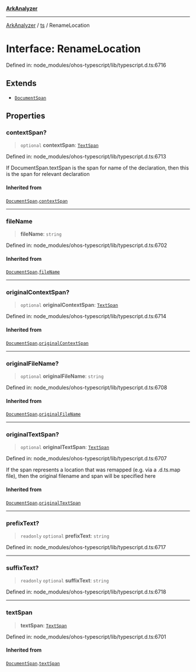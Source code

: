 [**ArkAnalyzer**](../../../../README.md)

***

[ArkAnalyzer](../../../../globals.md) / [ts](../README.md) / RenameLocation

# Interface: RenameLocation

Defined in: node\_modules/ohos-typescript/lib/typescript.d.ts:6716

## Extends

- [`DocumentSpan`](DocumentSpan.md)

## Properties

### contextSpan?

> `optional` **contextSpan**: [`TextSpan`](TextSpan.md)

Defined in: node\_modules/ohos-typescript/lib/typescript.d.ts:6713

If DocumentSpan.textSpan is the span for name of the declaration,
then this is the span for relevant declaration

#### Inherited from

[`DocumentSpan`](DocumentSpan.md).[`contextSpan`](DocumentSpan.md#contextspan)

***

### fileName

> **fileName**: `string`

Defined in: node\_modules/ohos-typescript/lib/typescript.d.ts:6702

#### Inherited from

[`DocumentSpan`](DocumentSpan.md).[`fileName`](DocumentSpan.md#filename)

***

### originalContextSpan?

> `optional` **originalContextSpan**: [`TextSpan`](TextSpan.md)

Defined in: node\_modules/ohos-typescript/lib/typescript.d.ts:6714

#### Inherited from

[`DocumentSpan`](DocumentSpan.md).[`originalContextSpan`](DocumentSpan.md#originalcontextspan)

***

### originalFileName?

> `optional` **originalFileName**: `string`

Defined in: node\_modules/ohos-typescript/lib/typescript.d.ts:6708

#### Inherited from

[`DocumentSpan`](DocumentSpan.md).[`originalFileName`](DocumentSpan.md#originalfilename)

***

### originalTextSpan?

> `optional` **originalTextSpan**: [`TextSpan`](TextSpan.md)

Defined in: node\_modules/ohos-typescript/lib/typescript.d.ts:6707

If the span represents a location that was remapped (e.g. via a .d.ts.map file),
then the original filename and span will be specified here

#### Inherited from

[`DocumentSpan`](DocumentSpan.md).[`originalTextSpan`](DocumentSpan.md#originaltextspan)

***

### prefixText?

> `readonly` `optional` **prefixText**: `string`

Defined in: node\_modules/ohos-typescript/lib/typescript.d.ts:6717

***

### suffixText?

> `readonly` `optional` **suffixText**: `string`

Defined in: node\_modules/ohos-typescript/lib/typescript.d.ts:6718

***

### textSpan

> **textSpan**: [`TextSpan`](TextSpan.md)

Defined in: node\_modules/ohos-typescript/lib/typescript.d.ts:6701

#### Inherited from

[`DocumentSpan`](DocumentSpan.md).[`textSpan`](DocumentSpan.md#textspan)
